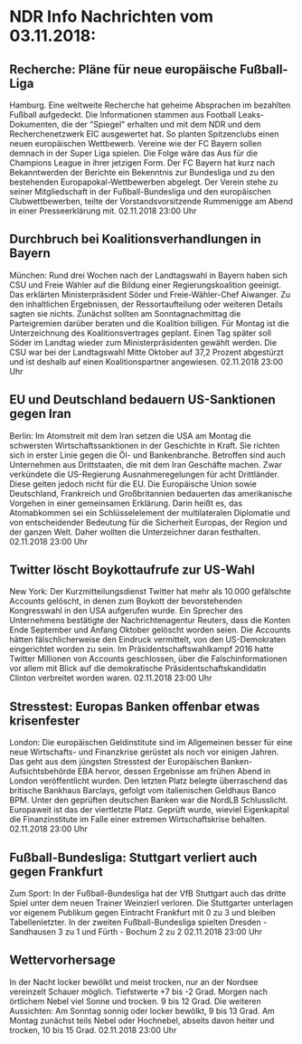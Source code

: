 # NDR Info Nachrichten vom 03.11.2018:


## Recherche: Pläne für neue europäische Fußball-Liga
Hamburg. Eine weltweite Recherche hat geheime Absprachen im bezahlten Fußball aufgedeckt. Die Informationen stammen aus Football Leaks-Dokumenten, die der "Spiegel" erhalten und mit dem NDR und dem Recherchenetzwerk EIC ausgewertet hat. So planten Spitzenclubs einen neuen europäischen Wettbewerb. Vereine wie der FC Bayern sollen demnach in der Super Liga spielen. Die Folge wäre das Aus für die Champions League in ihrer jetzigen Form. Der FC Bayern hat kurz nach Bekanntwerden der Berichte ein Bekenntnis zur Bundesliga und zu den bestehenden Europapokal-Wettbewerben abgelegt. Der Verein stehe zu seiner Mitgliedschaft in der Fußball-Bundesliga und den europäischen Clubwettbewerben, teilte der Vorstandsvorsitzende Rummenigge am Abend in einer Presseerklärung mit. 02.11.2018 23:00 Uhr 

## Durchbruch bei Koalitionsverhandlungen in Bayern
München: Rund drei Wochen nach der Landtagswahl in Bayern haben sich CSU und Freie Wähler auf die Bildung einer Regierungskoalition geeinigt. Das erklärten Ministerpräsident Söder und Freie-Wähler-Chef Aiwanger. Zu den inhaltlichen Ergebnissen, der Ressortaufteilung oder weiteren Details sagten sie nichts. Zunächst sollten am Sonntagnachmittag die Parteigremien darüber beraten und die Koalition billigen. Für Montag ist die Unterzeichnung des Koalitionsvertrages geplant. Einen Tag später soll Söder im Landtag wieder zum Ministerpräsidenten gewählt werden. Die CSU war bei der Landtagswahl Mitte Oktober auf 37,2 Prozent abgestürzt und ist deshalb auf einen Koalitionspartner angewiesen. 02.11.2018 23:00 Uhr 

## EU und Deutschland bedauern US-Sanktionen gegen Iran
Berlin: Im Atomstreit mit dem Iran setzen die USA am Montag die schwersten Wirtschaftssanktionen in der Geschichte in Kraft. Sie richten sich in erster Linie gegen die Öl- und Bankenbranche. Betroffen sind auch Unternehmen aus Drittstaaten, die mit dem Iran Geschäfte machen. Zwar verkündete die US-Regierung Ausnahmeregelungen für acht Drittländer. Diese gelten jedoch nicht für die EU. Die Europäische Union sowie Deutschland, Frankreich und Großbritannien bedauerten das amerikanische Vorgehen in einer gemeinsamen Erklärung. Darin heißt es, das Atomabkommen sei ein Schlüsselelement der multilateralen Diplomatie und von entscheidender Bedeutung für die Sicherheit Europas, der Region und der ganzen Welt. Daher wollten die Unterzeichner daran festhalten. 02.11.2018 23:00 Uhr 

## Twitter löscht Boykottaufrufe zur US-Wahl
New York: Der Kurzmitteilungsdienst Twitter hat mehr als 10.000 gefälschte Accounts gelöscht, in denen zum Boykott der bevorstehenden Kongresswahl in den USA aufgerufen wurde. Ein Sprecher des Unternehmens bestätigte der Nachrichtenagentur Reuters, dass die Konten Ende September und Anfang Oktober gelöscht worden seien. Die Accounts hätten fälschlicherweise den Eindruck vermittelt, von den US-Demokraten eingerichtet worden zu sein. Im Präsidentschaftswahlkampf 2016 hatte Twitter Millionen von Accounts geschlossen, über die Falschinformationen vor allem mit Blick auf die demokratische Präsidentschaftskandidatin Clinton verbreitet worden waren. 02.11.2018 23:00 Uhr 

## Stresstest: Europas Banken offenbar etwas krisenfester
London: Die europäischen Geldinstitute sind im Allgemeinen besser für eine neue Wirtschafts- und Finanzkrise gerüstet als noch vor einigen Jahren. Das geht aus dem jüngsten Stresstest der Europäischen Banken-Aufsichtsbehörde EBA hervor, dessen Ergebnisse am frühen Abend in London veröffentlicht wurden. Den letzten Platz belegte überraschend das britische Bankhaus Barclays, gefolgt vom italienischen Geldhaus Banco BPM. Unter den geprüften deutschen Banken war die NordLB Schlusslicht. Europaweit ist das der viertletzte Platz. Geprüft wurde, wieviel Eigenkapital die Finanzinstitute im Falle einer extremen Wirtschaftskrise behalten. 02.11.2018 23:00 Uhr 

## Fußball-Bundesliga: Stuttgart verliert auch gegen Frankfurt
Zum Sport: In der Fußball-Bundesliga hat der VfB Stuttgart auch das dritte Spiel unter dem neuen Trainer Weinzierl verloren. Die Stuttgarter unterlagen vor eigenem Publikum gegen Eintracht Frankfurt mit 0 zu 3 und bleiben Tabellenletzter. In der zweiten Fußball-Bundesliga spielten Dresden - Sandhausen 3 zu 1 und Fürth - Bochum 2 zu 2 02.11.2018 23:00 Uhr 

## Wettervorhersage
In der Nacht locker bewölkt und meist trocken, nur an der Nordsee vereinzelt Schauer möglich. Tiefstwerte +7 bis -2 Grad. Morgen nach örtlichem Nebel viel Sonne und trocken. 9 bis 12 Grad. Die weiteren Aussichten: Am Sonntag sonnig oder locker bewölkt, 9 bis 13 Grad. Am Montag zunächst teils Nebel oder Hochnebel, abseits davon heiter und trocken, 10 bis 15 Grad. 02.11.2018 23:00 Uhr 
